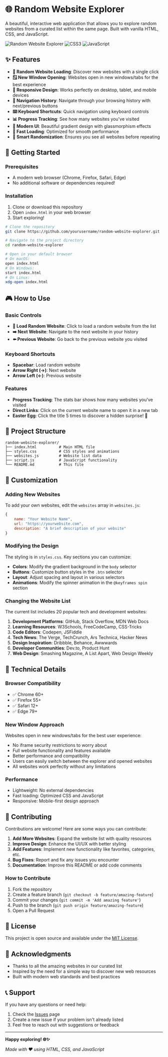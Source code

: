 # 🌐 Random Website Explorer

A beautiful, interactive web application that allows you to explore random websites from a curated list within the same page. Built with vanilla HTML, CSS, and JavaScript.

![Random Website Explorer](https://img.shields.io/badge/HTML5-E34F26?style=for-the-badge&logo=html5&logoColor=white)
![CSS3](https://img.shields.io/badge/CSS3-1572B6?style=for-the-badge&logo=css3&logoColor=white)
![JavaScript](https://img.shields.io/badge/JavaScript-F7DF1E?style=for-the-badge&logo=javascript&logoColor=black)

## ✨ Features

- **🎲 Random Website Loading**: Discover new websites with a single click
- **🪟 New Window Opening**: Websites open in new windows/tabs for the best experience
- **📱 Responsive Design**: Works perfectly on desktop, tablet, and mobile devices
- **🔄 Navigation History**: Navigate through your browsing history with next/previous buttons
- **⌨️ Keyboard Shortcuts**: Quick navigation using keyboard controls
- **📊 Progress Tracking**: See how many websites you've visited
- **🎨 Modern UI**: Beautiful gradient design with glassmorphism effects
- **🚀 Fast Loading**: Optimized for smooth performance
- **🎯 Smart Randomization**: Ensures you see all websites before repeating

## 🚀 Getting Started

### Prerequisites
- A modern web browser (Chrome, Firefox, Safari, Edge)
- No additional software or dependencies required!

### Installation
1. Clone or download this repository
2. Open `index.html` in your web browser
3. Start exploring!

```bash
# Clone the repository
git clone https://github.com/yourusername/random-website-explorer.git

# Navigate to the project directory
cd random-website-explorer

# Open in your default browser
# On macOS:
open index.html
# On Windows:
start index.html
# On Linux:
xdg-open index.html
```

## 🎮 How to Use

### Basic Controls
- **🎲 Load Random Website**: Click to load a random website from the list
- **➡️ Next Website**: Navigate to the next website in your history
- **⬅️ Previous Website**: Go back to the previous website you visited

### Keyboard Shortcuts
- **Spacebar**: Load random website
- **Arrow Right (→)**: Next website
- **Arrow Left (←)**: Previous website

### Features
- **Progress Tracking**: The stats bar shows how many websites you've visited
- **Direct Links**: Click on the current website name to open it in a new tab
- **Easter Egg**: Click the title 5 times to discover a hidden surprise! 🎉

## 📁 Project Structure

```
random-website-explorer/
├── index.html          # Main HTML file
├── styles.css          # CSS styles and animations
├── websites.js         # Website list data
├── script.js           # JavaScript functionality
└── README.md           # This file
```

## 🎨 Customization

### Adding New Websites

To add your own websites, edit the `websites` array in `websites.js`:

```javascript
{
    name: "Your Website Name",
    url: "https://yourwebsite.com",
    description: "A brief description of your website"
}
```

### Modifying the Design

The styling is in `styles.css`. Key sections you can customize:

- **Colors**: Modify the gradient background in the `body` selector
- **Buttons**: Customize button styles in the `.btn` selector
- **Layout**: Adjust spacing and layout in various selectors
- **Animations**: Modify the spinner animation in the `@keyframes spin` section

### Changing the Website List

The current list includes 20 popular tech and development websites:

1. **Development Platforms**: GitHub, Stack Overflow, MDN Web Docs
2. **Learning Resources**: W3Schools, FreeCodeCamp, CSS-Tricks
3. **Code Editors**: Codepen, JSFiddle
4. **Tech News**: The Verge, TechCrunch, Ars Technica, Hacker News
5. **Design Inspiration**: Dribbble, Behance, Awwwards
6. **Developer Communities**: Dev.to, Product Hunt
7. **Web Design**: Smashing Magazine, A List Apart, Web Design Weekly

## 🔧 Technical Details

### Browser Compatibility
- ✅ Chrome 60+
- ✅ Firefox 55+
- ✅ Safari 12+
- ✅ Edge 79+

### New Window Approach
Websites open in new windows/tabs for the best user experience:

- No iframe security restrictions to worry about
- Full website functionality and features available
- Better performance and compatibility
- Users can easily switch between the explorer and opened websites
- All websites work perfectly without any limitations

### Performance
- Lightweight: No external dependencies
- Fast loading: Optimized CSS and JavaScript
- Responsive: Mobile-first design approach

## 🤝 Contributing

Contributions are welcome! Here are some ways you can contribute:

1. **Add More Websites**: Expand the website list with quality resources
2. **Improve Design**: Enhance the UI/UX with better styling
3. **Add Features**: Implement new functionality like favorites, categories, etc.
4. **Bug Fixes**: Report and fix any issues you encounter
5. **Documentation**: Improve this README or add code comments

### How to Contribute
1. Fork the repository
2. Create a feature branch (`git checkout -b feature/amazing-feature`)
3. Commit your changes (`git commit -m 'Add amazing feature'`)
4. Push to the branch (`git push origin feature/amazing-feature`)
5. Open a Pull Request

## 📝 License

This project is open source and available under the [MIT License](LICENSE).

## 🙏 Acknowledgments

- Thanks to all the amazing websites in our curated list
- Inspired by the need for a simple way to discover new web resources
- Built with modern web standards and best practices

## 📞 Support

If you have any questions or need help:

1. Check the [Issues](https://github.com/yourusername/random-website-explorer/issues) page
2. Create a new issue if your problem isn't already listed
3. Feel free to reach out with suggestions or feedback

---

**Happy exploring! 🌐✨**

*Made with ❤️ using HTML, CSS, and JavaScript*

